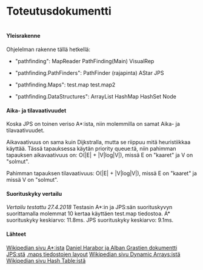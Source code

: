 # Toteutusdokumentti

#

#### Yleisrakenne
Ohjelelman rakenne tällä hetkellä:
* "pathfinding":
 MapReader
PathFinding(Main)
VisualRep

* "pathfinding.PathFinders":
PathFinder (rajapinta)
AStar
JPS

* "pathfinding.Maps":
test.map
test.map2

* "pathfinding.DataStructures":
ArrayList
HashMap
HashSet
Node


####  Aika- ja tilavaativuudet
Koska JPS on toinen veriso A*:ista, niin molemmilla on samat Aika- ja tilavaativuudet.

Aikavaativuus on sama kuin Dijkstralla, mutta se riippuu mitä heuristiikkaa käyttää. Tässä tapauksessa käytän priority queue:tä, niin
pahimman tapauksen aikavaativuus on: O(|E| + |V|log|V|), missä E on "kaaret" ja V on "solmut". 

Pahimman tapauksen tilavaativuus: O(|E| + |V|log|V|),  missä E on "kaaret" ja missä V on "solmut".

#### Suorituskyky vertailu
*Vertailu testattu 27.4.2018*
Testasin A*:in ja JPS:sän suorituskyvyn suorittamalla molemmat 10 kertaa käyttäen test.map tiedostoa. 
A* suorituskyky keskiarvo: 11.8ms.
JPS suorituskyky keskiarvo: 9.1ms.


#### Lähteet
[Wikipedian sivu A*:ista](https://en.wikipedia.org/wiki/A*_search_algorithm)
[Daniel Harabor ja Alban Grastien dokumentti JPS:stä](http://users.cecs.anu.edu.au/~dharabor/data/papers/harabor-grastien-aaai11.pdf)
[.maps tiedostojen layout](https://movingai.com/benchmarks/)
[Wikipedian sivu Dynamic Arrays:istä](https://en.wikipedia.org/wiki/Dynamic_array)
[Wikipedian sivu Hash Table:istä](https://en.wikipedia.org/wiki/Hash_table)
